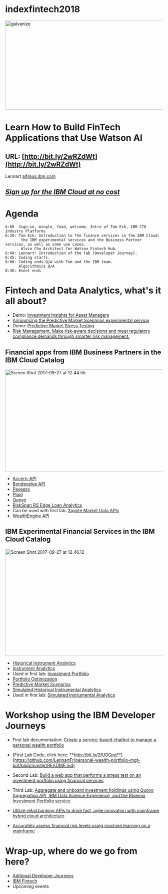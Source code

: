 # indexfintech2018
<img src="https://farm5.staticflickr.com/4420/37281814462_74b5c55380_z.jpg" width="570" height="285" alt="galvanize">

# Learn How to Build FinTech Applications that Use Watson AI
## URL: [http://bit.ly/2wRZdWt](http://bit.ly/2wRZdWt)

Lennart alf@us.ibm.com

## [*Sign up for the IBM Cloud at no cost*](https://bluemix.net)

# Agenda
~~~
6:00  Sign-in, mingle, food, welcome. Intro of Tom Eck, IBM CTO Industry Platforms
6:20: Tom Eck: Introduction to the finance services in the IBM Cloud: 
       the IBM experimental services and the Business Partner services, as well as some use cases. 
       Alvin Cho Architect for Watson Fintech Hub.  
6:40: Lennart: Introduction of the lab (Developer Journey). 
6:45: Coding starts. 
8:00: Coding ends.Q/A with Tom and the IBM team.  
      Algorithmics Q/A
8:30: Event ends   
~~~ 

# Fintech and Data Analytics, what's it all about?
* Demo: [Investment Insights for Asset Managers](https://investment-insights-am.mybluemix.net/)
* [Announcing the Predictive Market Scenarios experimental service](https://www.ibm.com/blogs/bluemix/2017/05/announcing-predictive-market-scenarios-experimental-service/)
* Demo: [Predictive Market Stress Testing  ](https://predictive-market-stress-testing.mybluemix.net/) 
* [Risk Management. Make risk-aware decisions and meet regulatory compliance demands through smarter risk management.](https://www.ibm.com/analytics/us/en/business/risk-management/)

## Financial apps from IBM Business Partners in the IBM Cloud Catalog

<img src="https://farm5.staticflickr.com/4434/37101837360_9ed47fae43_z.jpg" width="640" height="326" alt="Screen Shot 2017-09-27 at 12.44.55">

* [Accern-API](https://console.bluemix.net/catalog/services/accern-api)
* [Bondevalue API](https://console.bluemix.net/catalog/services/bondevalue-api)
* [Payeezy](https://console.bluemix.net/catalog/services/payeezy)
* [Plaid](https://console.bluemix.net/catalog/services/plaid)
* [Quovo](https://console.bluemix.net/catalog/services/quovo)
* [RiskSpan RS Edge Loan Analytics](https://console.bluemix.net/catalog/services/riskspan-rs-edge-loan-analytics)
* Can be used with first lab: [Xignite Market Data APIs](https://console.bluemix.net/catalog/services/xignite-market-data-apis)
* [WealthEngine API](https://console.bluemix.net/catalog/services/wealthengine-api)

## IBM Experimental Financial Services in the IBM Cloud Catalog

<img src="https://farm5.staticflickr.com/4409/37328006152_4e409c3b7e_z.jpg" width="640" height="342" alt="Screen Shot 2017-09-27 at 12.46.12">

* [Historical Instrument Analytics](https://console.bluemix.net/catalog/services/historical-instrument-analytics)
* [Instrument Analytics](https://console.bluemix.net/catalog/services/instrument-analytics)
* Used in first lab: [Investment Portfolio](https://console.bluemix.net/catalog/services/investment-portfolio)
* [Portfolio Optimization](https://console.bluemix.net/catalog/services/portfolio-optimization)
* [Predictive Market Scenarios](https://console.bluemix.net/catalog/services/predictive-market-scenarios)
* [Simulated Historical Instrumental Analytics](https://console.bluemix.net/catalog/services/simulated-historical-instrument-analytics)
* Used in first lab: [Simulated Instrumental Analytics](https://console.bluemix.net/catalog/services/simulated-instrument-analytics)

# Workshop using the IBM Developer Journeys
* First lab documentation: [Create a service-based chatbot to manage a personal wealth portfolio](https://developer.ibm.com/code/journey/create-an-investment-management-chatbot/)

* [First Lab Code, click here: **http://bit.ly/2fU0Gpg**](https://github.com/LennartFr/personal-wealth-portfolio-mgt-bot/blob/master/README.md)

* Second Lab: [Build a web app that performs a stress test on an investment portfolio using financial services
](https://developer.ibm.com/code/journey/create-a-stress-test-app-for-investment-portfolios/)
* Third Lab: [Aggregate and onboard investment holdings using Quovo Aggregation API, IBM Data Science Experience, and the Bluemix Investment Portfolio service](https://developer.ibm.com/code/journey/integrate-a-financial-investment-portfolio/)
* [Utilize retail banking APIs to drive fast, agile innovation with mainframe hybrid cloud architecture](https://developer.ibm.com/code/journey/create-financial-applications-using-apis-on-mainframe/)
* [Accurately assess financial risk levels using machine learning on a mainframe](https://developer.ibm.com/code/journey/apply-machine-learning-to-financial-risk-management/)

# Wrap-up, where do we go from here?
* [Aditional Developer Journeys](https://developer.ibm.com/code/journey/) 
* [IBM Fintech](https://www.ibm.com/us-en/marketplace/learning-lab/fintech)
* Upcoming events
